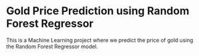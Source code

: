 # Gold Price Prediction using Random Forest Regressor


This is a Machine Learning project where we predict the price of gold using the Random Forest Regressor model.

